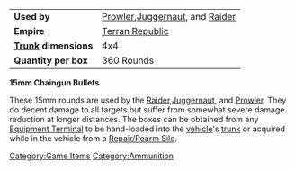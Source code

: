 |                                           |                                                                                                       |
| ----------------------------------------- | ----------------------------------------------------------------------------------------------------- |
| **Used by**                               | [Prowler](/Prowler "wikilink"),[Juggernaut](/Juggernaut "wikilink"), and [Raider](/Raider "wikilink") |
| **Empire**                                | [Terran Republic](/Terran_Republic "wikilink")                                                        |
| **[Trunk](/Trunk "wikilink") dimensions** | 4x4                                                                                                   |
| **Quantity per box**                      | 360 Rounds                                                                                            |

**15mm Chaingun Bullets**

These 15mm rounds are used by the
[Raider](/Raider "wikilink"),[Juggernaut](/Juggernaut "wikilink"), and
[Prowler](/Prowler "wikilink"). They do decent damage to all targets but
suffer from somewhat severe damage reduction at longer distances. The
boxes can be obtained from any [Equipment
Terminal](/Equipment_Terminal "wikilink") to be hand-loaded into the
[vehicle](/vehicle "wikilink")'s [trunk](/trunk "wikilink") or acquired
while in the vehicle from a [Repair/Rearm
Silo](/Repair/Rearm_Silo "wikilink").

[Category:Game Items](/Category:Game_Items "wikilink")
[Category:Ammunition](/Category:Ammunition "wikilink")
